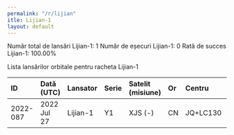 ```yaml
---
permalink: "/r/lijian"
itle: Lijian-1
layout: default
---
```


Număr total de lansări Lijian-1: 1
Număr de eșecuri Lijian-1: 0
Rată de succes Lijian-1: 100.00%

Lista lansărilor orbitale pentru racheta Lijian-1


| ID       | Dată (UTC)   | Lansator   | Serie   | Satelit (misiune)   | Or   | Centru   | R   |
|:---------|:-------------|:-----------|:--------|:--------------------|:-----|:---------|:----|
| 2022-087 | 2022 Jul 27  | Lijian-1   | Y1      | XJS (-)             | CN   | JQ+LC130 | S   |

